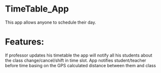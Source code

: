 # TimeTable_App
This app allows anyone to schedule their day.
# Features:
If professor updates his timetable the app will notify all his students about the class change/cancel/shift in time slot.
App notifies student/teacher before time basing on the GPS calculated distance between them and class



